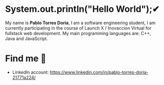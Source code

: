 # System.out.println("Hello World");✔
My name is **Pablo Torres Doria**, I am a software engineering student, I am currently participating in the course of Launch X / Inovaccion Virtual for fullstack web development.
My main programming languages are: C++, Java and JavaScript.


# Find me 🔎
- LinkedIn account: https://www.linkedin.com/in/pablo-torres-doria-21771a224/
